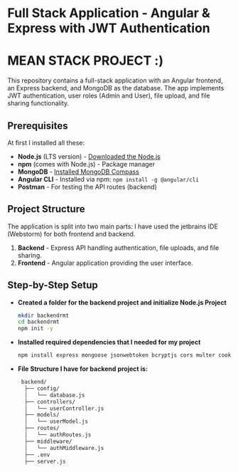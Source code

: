 # Full Stack Application - Angular & Express with JWT Authentication
# MEAN STACK PROJECT :)

This repository contains a full-stack application with an Angular frontend, an Express backend, and MongoDB as the database. The app implements JWT authentication, user roles (Admin and User), file upload, and file sharing functionality.

## Prerequisites
At first I installed all these:
- **Node.js** (LTS version) - [Downloaded the Node.js](https://nodejs.org/)
- **npm** (comes with Node.js) - Package manager
- **MongoDB** - [Installed MongoDB Compass](https://www.mongodb.com/try/download/compass)
- **Angular CLI** - Installed via npm: `npm install -g @angular/cli`
- **Postman** - For testing the API routes (backend)

## Project Structure
The application is split into two main parts:
I have used the jetbrains IDE (Webstorm) for both frontend and backend.
1. **Backend** - Express API handling authentication, file uploads, and file sharing.
2. **Frontend** - Angular application providing the user interface.

## Step-by-Step Setup 
- **Created a folder for the backend project and initialize Node.js Project**
  ```bash
  mkdir backendrmt
  cd backendrmt
  npm init -y
- **Installed required dependencies that I needed for my project**
  ```bash
  npm install express mongoose jsonwebtoken bcryptjs cors multer cookie-session dotenv
- **File Structure I have for backend project is:**
  ```bash
   backend/
    ├── config/
    │   └── database.js
    ├── controllers/
    │   └── userController.js
    ├── models/
    │   └── userModel.js
    ├── routes/
    │   └── authRoutes.js
    ├── middleware/
    │   └── authMiddleware.js
    ├── .env
    ├── server.js

